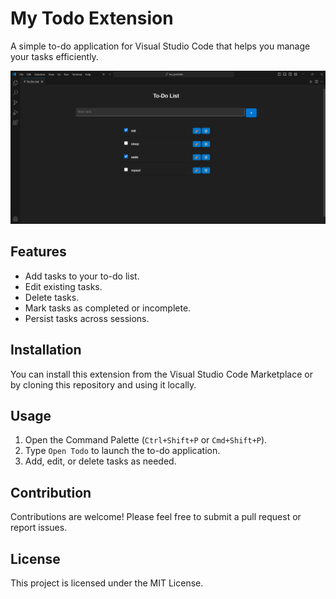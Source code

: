 # My Todo Extension

A simple to-do application for Visual Studio Code that helps you manage your tasks efficiently.


![Todo Extension Screenshot](./preview.png)


## Features

- Add tasks to your to-do list.
- Edit existing tasks.
- Delete tasks.
- Mark tasks as completed or incomplete.
- Persist tasks across sessions.





## Installation

You can install this extension from the Visual Studio Code Marketplace or by cloning this repository and using it locally.

## Usage

1. Open the Command Palette (`Ctrl+Shift+P` or `Cmd+Shift+P`).
2. Type `Open Todo` to launch the to-do application.
3. Add, edit, or delete tasks as needed.

## Contribution

Contributions are welcome! Please feel free to submit a pull request or report issues.

## License

This project is licensed under the MIT License.
